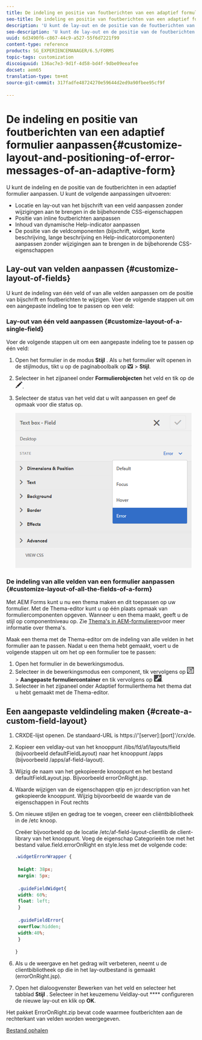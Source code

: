 ```yaml
---
title: De indeling en positie van foutberichten van een adaptief formulier aanpassen
seo-title: De indeling en positie van foutberichten van een adaptief formulier aanpassen
description: 'U kunt de lay-out en de positie van de foutberichten van een adaptief for aanpassen. '
seo-description: 'U kunt de lay-out en de positie van de foutberichten van een adaptief for aanpassen. '
uuid: 6d3490f6-c867-44c9-a527-55f6d7221f99
content-type: reference
products: SG_EXPERIENCEMANAGER/6.5/FORMS
topic-tags: customization
discoiquuid: 136ac7e3-9d1f-4d58-bd4f-9dbe09eeafee
docset: aem65
translation-type: tm+mt
source-git-commit: 317fadfe48724270e59644d2ed9a90fbee95cf9f

---
```



# De indeling en positie van foutberichten van een adaptief formulier aanpassen{#customize-layout-and-positioning-of-error-messages-of-an-adaptive-form}

U kunt de indeling en de positie van de foutberichten in een adaptief formulier aanpassen. U kunt de volgende aanpassingen uitvoeren:

* Locatie en lay-out van het bijschrift van een veld aanpassen zonder wijzigingen aan te brengen in de bijbehorende CSS-eigenschappen
* Positie van inline foutberichten aanpassen
* Inhoud van dynamische Help-indicator aanpassen
* De positie van de veldcomponenten (bijschrift, widget, korte beschrijving, lange beschrijving en Help-indicatorcomponenten) aanpassen zonder wijzigingen aan te brengen in de bijbehorende CSS-eigenschappen

## Lay-out van velden aanpassen {#customize-layout-of-fields}

U kunt de indeling van één veld of van alle velden aanpassen om de positie van bijschrift en foutberichten te wijzigen. Voer de volgende stappen uit om een aangepaste indeling toe te passen op een veld:

### Lay-out van één veld aanpassen {#customize-layout-of-a-single-field}

Voer de volgende stappen uit om een aangepaste indeling toe te passen op één veld:

1. Open het formulier in de modus **Stijl** . Als u het formulier wilt openen in de stijlmodus, tikt u op de paginaboolbalk op ![canvas-vervolgkeuzelijst](assets/canvas-drop-down.png) > **Stijl**.
1. Selecteer in het zijpaneel onder **Formulierobjecten** het veld en tik op de ![bewerkknop](assets/edit-button.png).
1. Selecteer de status van het veld dat u wilt aanpassen en geef de opmaak voor die status op.

   ![Inline opmaak van een veld opgeven](assets/edit-error-state.png)

### De indeling van alle velden van een formulier aanpassen {#customize-layout-of-all-the-fields-of-a-form}

Met AEM Forms kunt u nu een thema maken en dit toepassen op uw formulier. Met de Thema-editor kunt u op één plaats opmaak van formuliercomponenten opgeven. Wanneer u een thema maakt, geeft u de stijl op componentniveau op. Zie [Thema&#39;s in AEM-formulieren](../../forms/using/themes.md)voor meer informatie over thema&#39;s.

Maak een thema met de Thema-editor om de indeling van alle velden in het formulier aan te passen. Nadat u een thema hebt gemaakt, voert u de volgende stappen uit om het op een formulier toe te passen:

1. Open het formulier in de bewerkingsmodus.
1. Selecteer in de bewerkingsmodus een component, tik vervolgens op ![veldniveau](assets/field-level.png) > **Aangepaste formuliercontainer** en tik vervolgens op ![cmr](assets/cmppr.png).
1. Selecteer in het zijpaneel onder Adaptief formulierthema het thema dat u hebt gemaakt met de Thema-editor.

## Een aangepaste veldindeling maken {#create-a-custom-field-layout}

1. CRXDE-lijst openen. De standaard-URL is https://&#39;[server]:[port]&#39;/crx/de.
1. Kopieer een veldlay-out van het knooppunt /libs/fd/af/layouts/field (bijvoorbeeld defaultFieldLayout) naar het knooppunt /apps (bijvoorbeeld /apps/af-field-layout).
1. Wijzig de naam van het gekopieerde knooppunt en het bestand defaultFieldLayout.jsp. Bijvoorbeeld errorOnRight.jsp.

1. Waarde wijzigen van de eigenschappen qtip en jcr:description van het gekopieerde knooppunt. Wijzig bijvoorbeeld de waarde van de eigenschappen in Fout rechts

1. Om nieuwe stijlen en gedrag toe te voegen, creeer een cliëntbibliotheek in de /etc knoop.

   Creëer bijvoorbeeld op de locatie /etc/af-field-layout-clientlib de client-library van het knooppunt. Voeg de eigenschap Categorieën toe met het bestand value.field.errorOnRight en style.less met de volgende code:

   ```css
   .widgetErrorWrapper {
   
    height: 38px;
    margin: 5px;
   
    .guideFieldWidget{
    width: 60%;
    float: left; 
    }
   
    .guideFieldError{
    overflow:hidden;
    width:40%; 
    }
   
   }
   ```

1. Als u de weergave en het gedrag wilt verbeteren, neemt u de clientbibliotheek op die in het lay-outbestand is gemaakt (errorOnRight.jsp).
1. Open het dialoogvenster Bewerken van het veld en selecteer het tabblad **Stijl** . Selecteer in het keuzemenu Veldlay-out **** configureren de nieuwe lay-out en klik op **OK**.

Het pakket ErrorOnRight.zip bevat code waarmee foutberichten aan de rechterkant van velden worden weergegeven.

[Bestand ophalen](assets/erroronright.zip)
